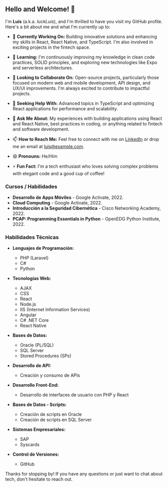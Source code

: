 ## Hello and Welcome! 👋

I'm **Luis** (a.k.a. *luckLuis*), and I'm thrilled to have you visit my GitHub profile. Here's a bit about me and what I'm currently up to:

- 🔭 **Currently Working On:** Building innovative solutions and enhancing my skills in React, React Native, and TypeScript. I'm also involved in exciting projects in the fintech space.

- 🌱 **Learning:** I'm continuously improving my knowledge in clean code practices, SOLID principles, and exploring new technologies like Expo and serverless architectures.

- 👯 **Looking to Collaborate On:** Open-source projects, particularly those focused on modern web and mobile development, API design, and UX/UI improvements. I'm always excited to contribute to impactful projects.

- 🤔 **Seeking Help With:** Advanced topics in TypeScript and optimizing React applications for performance and scalability.

- 💬 **Ask Me About:** My experiences with building applications using React and React Native, best practices in coding, or anything related to fintech and software development.

- 📫 **How to Reach Me:** Feel free to connect with me on [LinkedIn](https://www.linkedin.com/in/luckluis) or drop me an email at [luis@example.com](mailto:luis@example.com).

- 😄 **Pronouns:** He/Him

- ⚡ **Fun Fact:** I'm a tech enthusiast who loves solving complex problems with elegant code and a good cup of coffee!

### Cursos / Habilidades

- **Desarrollo de Apps Móviles** - Google Activate, 2022.
- **Cloud Computing** - Google Activate, 2022.
- **Introducción a la Seguridad Cibernética** - Cisco Networking Academy, 2022.
- **PCAP: Programming Essentials in Python** - OpenEDG Python Institute, 2022.

### Habilidades Técnicas

- **Lenguajes de Programación:**
  - PHP (Laravel)
  - C#
  - Python

- **Tecnologías Web:**
  - AJAX
  - CSS
  - React
  - Node.js
  - IIS (Internet Information Services)
  - Angular
  - C# .NET Core
  - React Native

- **Bases de Datos:**
  - Oracle (PL/SQL)
  - SQL Server
  - Stored Procedures (SPs)

- **Desarrollo de API:**
  - Creación y consumo de APIs

- **Desarrollo Front-End:**
  - Desarrollo de interfaces de usuario con PHP y React

- **Bases de Datos - Scripts:**
  - Creación de scripts en Oracle
  - Creación de scripts en SQL Server

- **Sistemas Empresariales:**
  - SAP
  - Syscards

- **Control de Versiones:**
  - GitHub

Thanks for stopping by! If you have any questions or just want to chat about tech, don't hesitate to reach out.
